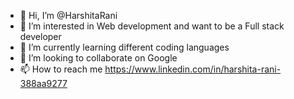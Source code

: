 - 👋 Hi, I’m @HarshitaRani
- 👀 I’m interested in Web development and want to be a Full stack developer 
- 🌱 I’m currently learning different coding languages
- 💞️ I’m looking to collaborate on Google 
- 📫 How to reach me https://www.linkedin.com/in/harshita-rani-388aa9277

<!---
HarshitaRani/HarshitaRani is a ✨ special ✨ repository because its `README.md` (this file) appears on your GitHub profile.
You can click the Preview link to take a look at your changes.
--->
